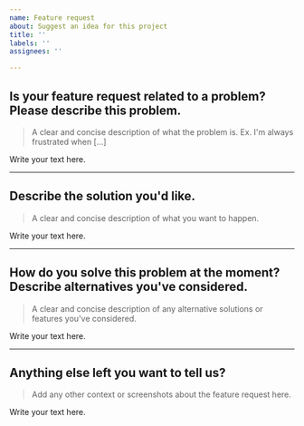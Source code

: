 ```yaml
---
name: Feature request
about: Suggest an idea for this project
title: ''
labels: ''
assignees: ''

---
```


<h2>Is your feature request related to a problem? Please describe this problem.</h2>

>  A clear and concise description of what the problem is. Ex. I'm always frustrated when [...]

Write your text here.

***
<h2>Describe the solution you'd like.</h2>

>  A clear and concise description of what you want to happen.

Write your text here.

***
<h2>How do you solve this problem at the moment? Describe alternatives you've considered.</h2>

>  A clear and concise description of any alternative solutions or features you've considered.

Write your text here.

***
<h2>Anything else left you want to tell us?</h2>

>  Add any other context or screenshots about the feature request here.

Write your text here.
